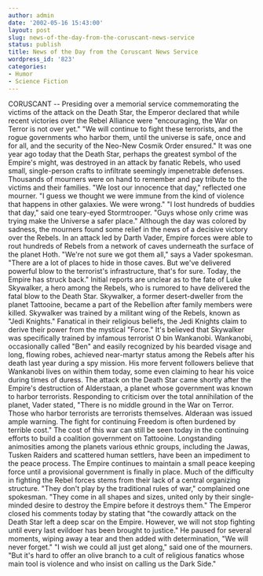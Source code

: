 ```yaml
---
author: admin
date: '2002-05-16 15:43:00'
layout: post
slug: news-of-the-day-from-the-coruscant-news-service
status: publish
title: News of the Day from the Coruscant News Service
wordpress_id: '823'
categories:
- Humor
- Science Fiction
---
```


CORUSCANT -- Presiding over a memorial service commemorating the victims
of the attack on the Death Star, the Emperor declared that while recent
victories over the Rebel Alliance were "encouraging, the War on Terror
is not over yet." "We will continue to fight these terrorists, and the
rogue governments who harbor them, until the universe is safe, once and
for all, and the security of the Neo-New Cosmik Order ensured." It was
one year ago today that the Death Star, perhaps the greatest symbol of
the Empire's might, was destroyed in an attack by fanatic Rebels, who
used small, single-person crafts to infiltrate seemingly impenetrable
defenses. Thousands of mourners were on hand to remember and pay tribute
to the victims and their families. "We lost our innocence that day,"
reflected one mourner. "I guess we thought we were immune from the kind
of violence that happens in other galaxies. We were wrong." "I lost
hundreds of buddies that day," said one teary-eyed Stormtrooper. "Guys
whose only crime was trying make the Universe a safer place." Although
the day was colored by sadness, the mourners found some relief in the
news of a decisive victory over the Rebels. In an attack led by Darth
Vader, Empire forces were able to rout hundreds of Rebels from a network
of caves underneath the surface of the planet Hoth. "We're not sure we
got them all," says a Vader spokesman. "There are a lot of places to
hide in those caves. But we've delivered powerful blow to the
terrorist's infrastructure, that's for sure. Today, the Empire has
struck back." Initial reports are unclear as to the fate of Luke
Skywalker, a hero among the Rebels, who is rumored to have delivered the
fatal blow to the Death Star. Skywalker, a former desert-dweller from
the planet Tattooine, became a part of the Rebellion after family
members were killed. Skywalker was trained by a militant wing of the
Rebels, known as "Jedi Knights." Fanatical in their religious beliefs,
the Jedi Knights claim to derive their power from the mystical "Force."
It's believed that Skywalker was specifically trained by infamous
terrorist O bin Wankanobi. Wankanobi, occasionally called "Ben" and
easily recognized by his bearded visage and long, flowing robes,
achieved near-martyr status among the Rebels after his death last year
during a spy mission. His more fervent followers believe that Wankanobi
lives on within them today, some even claiming to hear his voice during
times of duress. The attack on the Death Star came shortly after the
Empire's destruction of Alderstaan, a planet whose government was known
to harbor terrorists. Responding to criticism over the total
annihilation of the planet, Vader stated, "There is no middle ground in
the War on Terror. Those who harbor terrorists are terrorists
themselves. Alderaan was issued ample warning. The fight for continuing
Freedom is often burdened by terrible cost." The cost of this war can
still be seen today in the continuing efforts to build a coalition
government on Tattooine. Longstanding animosities among the planets
various ethnic groups, including the Jawas, Tusken Raiders and scattered
human settlers, have been an impediment to the peace process. The Empire
continues to maintain a small peace keeping force until a provisional
government is finally in place. Much of the difficulty in fighting the
Rebel forces stems from their lack of a central organizing structure.
"They don't play by the traditional rules of war," complained one
spokesman. "They come in all shapes and sizes, united only by their
single-minded desire to destroy the Empire before it destroys them." The
Emperor closed his comments today by stating that "the cowardly attack
on the Death Star left a deep scar on the Empire. However, we will not
stop fighting until every last evildoer has been brought to justice." He
paused for several moments, wiping away a tear and then added with
determination, "We will never forget." "I wish we could all just get
along," said one of the mourners. "But it's hard to offer an olive
branch to a cult of religious fanatics whose main tool is violence and
who insist on calling us the Dark Side."
